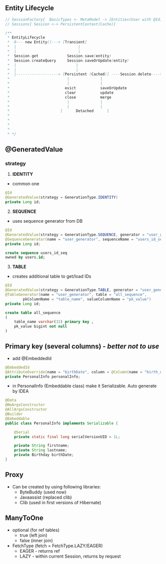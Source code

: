 ## Entity Lifecycle

```java
// SessionFactory{  BasicTypes <- MetaModel -> [Entities(User with @Id)  -->  Entity Persisters(EntityPersister responsible for CRUD)] -> CRUD }
// Sessions{ Session <-> PersistentContext(Cache)}
```


```java
/**
 * EntityLifecycle
 *  0--- new Entity()---> [Transient]
 *  |                            |
 *  |                            |
 *  Session.get             Session.save(entity)
 *  Session.createQuery     Session.saveOrUpdate(entity)
 *  |                           |
 *  |                           |
 *  |-------------------> [Persistent (Cached)] ----Session.delete----> [Removed]
 *                          |              |
 *                          |              |
 *                         evict           saveOrUpdate
 *                         clear           update
 *                         close           merge
 *                          |              |
 *                          |              |
 *                       [      Detached      ]
 *
 *
 *
 *
 * */
```

##  @GeneratedValue
### strategy
1. **IDENTITY** 
- common one
``` java
@Id
@GeneratedValue(strategy = GenerationType.IDENTITY)
private Long id;
```
2. **SEQUENCE** 
- uses sequence generator from DB
```java
@Id
@GeneratedValue(strategy = GenerationType.SEQUENCE, generator = "user_generator")
@SequenceGenerator(name = "user_generator", sequenceName = "users_id_seq", allocationSize = 1)
private Long id;
```
```sql
create sequence users_id_seq
owned by users.id;
```
3. **TABLE** 
- creates additional table to get/load IDs
```java
@Id
@GeneratedValue(strategy = GenerationType.TABLE, generator = "user_generator")
@TableGenerator(name = "user_generator", table = "all_sequence",
        pkColumnName = "table_name", valueColumnName = "pk_value")
private Long id;
```
```sql
create table all_sequence
(
    table_name varchar(32) primary key ,
    pk_value bigint not null
)
```

## Primary key (several columns) - _better not to use_

* add @EmbeddedId
```java
@EmbeddedId
@AttributeOverride(name = "birthDate", column = @Column(name = "birth_date"))
private PersonalInfo personalInfo;
```
* in PersonalInfo (Embeddable class) make it Serializable. Auto generate by IDEA
```java
@Data
@NoArgsConstructor
@AllArgsConstructor
@Builder
@Embeddable
public class PersonalInfo implements Serializable {

    @Serial
    private static final long serialVersionUID = 1L;

    private String firstname;
    private String lastname;
    private Birthday birthDate;
}
```

## Proxy
* Can be created by using following libraries:
  * ByteBuddy (used now)
  * Javaassist (replaced clib)
  * Clib (used in first versions of Hibernate)

## ManyToOne
* optional (for ref tables)
  * true (left join) 
  * false (inner join)
* FetchType (fetch = FetchType.LAZY/EAGER)
  * EAGER - returns ref
  * LAZY - within current Session, returns by request
